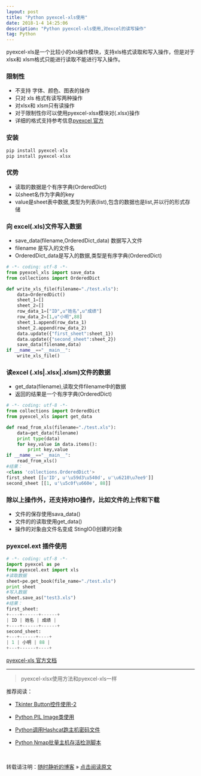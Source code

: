 ```yaml
--- 
layout: post
title: "Python pyexcel-xls使用"
date: 2018-1-4 14:25:06 
description: "Python pyexcel-xls使用,对excel的读写操作"
tag: Python
---
```


pyexcel-xls是一个比较小的xls操作模块，支持xls格式读取和写入操作，但是对于 xlsx和 xlsm格式只能进行读取不能进行写入操作。

### 限制性

- 不支持 字体、颜色、图表的操作
- 只对 xls 格式有读写两种操作
- 对xlsx和 xlsm只有读操作
- 对于限制性你可以使用pyexcel-xlsx模块对(.xlsx)操作
- 详细的格式支持参考信息[pyexcel 官方](http://pythonhosted.org/pyexcel/)

### 安装

```PYTHON
pip install pyexcel-xls
pip install pyexcel-xlsx
```

### 优势

- 读取的数据是个有序字典(OrderedDict)
- 以sheet名作为字典的key
- value是sheet表中数据,类型为列表(list),包含的数据也是list,并以行的形式存储

### 向 excel(.xls)文件写入数据

- save_data(filename,OrderedDict\_data) 数据写入文件
- filename 是写入的文件名
- OrderedDict\_data是写入的数据,类型是有序字典(OrderedDict)

```python
# -*- coding: utf-8 -*-
from pyexcel_xls import save_data
from collections import OrderedDict

def write_xls_file(filename="./test.xls"):
    data=OrderedDict()
    sheet_1=[]
    sheet_2=[]
    row_data_1=["ID",u"姓名",u"成绩"]
    row_data_2=[1,u"小明",88]
    sheet_1.append(row_data_1)
    sheet_2.append(row_data_2)
    data.update({"first_sheet":sheet_1})
    data.update({"second_sheet":sheet_2})
    save_data(filename,data)
if __name__=="__main__":
    write_xls_file()
```

### 读excel (.xls|.xlsx|.xlsm)文件的数据

- get_data(filename),读取文件filename中的数据
- 返回的结果是一个有序字典(OrderedDict)

```python
# -*- coding: utf-8 -*-
from collections import OrderedDict
from pyexcel_xls import get_data

def read_from_xls(filename="./test.xls"):
    data=get_data(filename)
    print type(data)
    for key,value in data.items():
        print key,value
if __name__=="__main__":
    read_from_xls()
#结果：
<class 'collections.OrderedDict'>
first_sheet [[u'ID', u'\u59d3\u540d', u'\u6210\u7ee9']]
second_sheet [[1, u'\u5c0f\u660e', 88]]
```

### 除以上操作外，还支持对IO操作，比如文件的上传和下载

- 文件的保存使用sava_data()
- 文件的的读取使用get_data()
- 操作的对象由文件名变成 StingIO()创建的对象

### pyexcel.ext 插件使用 

```Python
# -*- coding: utf-8 -*-
import pyexcel as pe
from pyexcel.ext import xls
#读取数据
sheet=pe.get_book(file_name="./test.xls")
print sheet
#写入数据
sheet.save_as("test3.xls")
#结果：
first_sheet:
+----+------+------+
| ID | 姓名 | 成绩 |
+----+------+------+
second_sheet:
+---+------+----+
| 1 | 小明 | 88 |
+---+------+----+
```
[pyexcel-xls 官方文档](http://pythonhosted.org/pyexcel-xls/)

***

> pyexcel-xlsx使用方法和pyexcel-xls一样


推荐阅读：

- [Tkinter Button控件使用-2](https://ssjt21.github.io/2017/11/Python_TK_Button/)


- [Python PIL Image类使用](http://ssjt21.github.io/2017/11/Python_PIL_Image_Module/)

- [Python调用Hashcat跑主机密码文件](http://ssjt21.github.io/2017/11/Python_Hashcatshell/)

- [Python Nmap批量主机存活检测脚本](https://ssjt21.github.io/2018/1/Python_Nmap批量主机存活检测/)

<br>

转载请注明：[随时静听的博客](http://ssjt21.github.io) » [点击阅读原文](https://ssjt21.github.io/2018/1/Python_Pyexcel-xls/)

